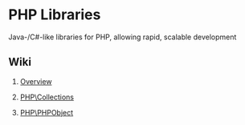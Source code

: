 # PHP Libraries

Java-/C#-like libraries for PHP, allowing rapid, scalable development

## Wiki

1. [Overview](https://github.com/EvanWashkow/php-libraries/wiki)

2. [PHP\Collections](https://github.com/EvanWashkow/php-libraries/wiki/Collections)

3. [PHP\PHPObject](https://github.com/EvanWashkow/php-libraries/wiki/PHPObject)
